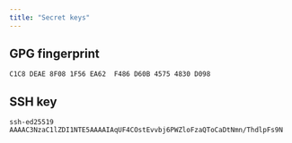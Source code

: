 ```yaml
---
title: "Secret keys"
---
```


## GPG fingerprint
```
C1C8 DEAE 8F08 1F56 EA62  F486 D60B 4575 4830 D098
```

## SSH key
```
ssh-ed25519 AAAAC3NzaC1lZDI1NTE5AAAAIAqUF4COstEvvbj6PWZloFzaQToCaDtNmn/ThdlpFs9N
```

